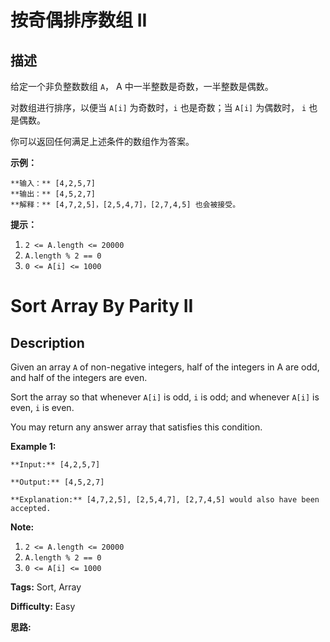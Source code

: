 # 按奇偶排序数组 II

## 描述

给定一个非负整数数组 `A`， A 中一半整数是奇数，一半整数是偶数。

对数组进行排序，以便当 `A[i]` 为奇数时，`i` 也是奇数；当 `A[i]` 为偶数时， `i` 也是偶数。

你可以返回任何满足上述条件的数组作为答案。



**示例：**

    
    
    **输入：** [4,2,5,7]
    **输出：** [4,5,2,7]
    **解释：** [4,7,2,5]，[2,5,4,7]，[2,7,4,5] 也会被接受。
    



**提示：**

  1. `2 <= A.length <= 20000`
  2. `A.length % 2 == 0`
  3. `0 <= A[i] <= 1000`





# Sort Array By Parity II

## Description



Given an array `A` of non-negative integers, half of the integers in A are odd, and half of the integers are even.

Sort the array so that whenever `A[i]` is odd, `i` is odd; and whenever `A[i]` is even, `i` is even.

You may return any answer array that satisfies this condition.



**Example 1:**

    
    
    **Input:** [4,2,5,7]
    **Output:** [4,5,2,7]
    **Explanation:** [4,7,2,5], [2,5,4,7], [2,7,4,5] would also have been accepted.
    



**Note:**

  1. `2 <= A.length <= 20000`
  2. `A.length % 2 == 0`
  3. `0 <= A[i] <= 1000`




**Tags:** Sort, Array

**Difficulty:** Easy

**思路:**
